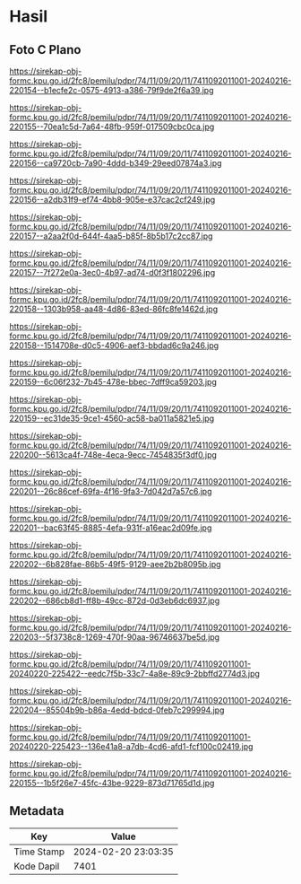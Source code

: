 # Hasil

## Foto C Plano

https://sirekap-obj-formc.kpu.go.id/2fc8/pemilu/pdpr/74/11/09/20/11/7411092011001-20240216-220154--b1ecfe2c-0575-4913-a386-79f9de2f6a39.jpg

https://sirekap-obj-formc.kpu.go.id/2fc8/pemilu/pdpr/74/11/09/20/11/7411092011001-20240216-220155--70ea1c5d-7a64-48fb-959f-017509cbc0ca.jpg

https://sirekap-obj-formc.kpu.go.id/2fc8/pemilu/pdpr/74/11/09/20/11/7411092011001-20240216-220156--ca9720cb-7a90-4ddd-b349-29eed07874a3.jpg

https://sirekap-obj-formc.kpu.go.id/2fc8/pemilu/pdpr/74/11/09/20/11/7411092011001-20240216-220156--a2db31f9-ef74-4bb8-905e-e37cac2cf249.jpg

https://sirekap-obj-formc.kpu.go.id/2fc8/pemilu/pdpr/74/11/09/20/11/7411092011001-20240216-220157--a2aa2f0d-644f-4aa5-b85f-8b5b17c2cc87.jpg

https://sirekap-obj-formc.kpu.go.id/2fc8/pemilu/pdpr/74/11/09/20/11/7411092011001-20240216-220157--7f272e0a-3ec0-4b97-ad74-d0f3f1802296.jpg

https://sirekap-obj-formc.kpu.go.id/2fc8/pemilu/pdpr/74/11/09/20/11/7411092011001-20240216-220158--1303b958-aa48-4d86-83ed-86fc8fe1462d.jpg

https://sirekap-obj-formc.kpu.go.id/2fc8/pemilu/pdpr/74/11/09/20/11/7411092011001-20240216-220158--1514708e-d0c5-4906-aef3-bbdad6c9a246.jpg

https://sirekap-obj-formc.kpu.go.id/2fc8/pemilu/pdpr/74/11/09/20/11/7411092011001-20240216-220159--6c06f232-7b45-478e-bbec-7dff9ca59203.jpg

https://sirekap-obj-formc.kpu.go.id/2fc8/pemilu/pdpr/74/11/09/20/11/7411092011001-20240216-220159--ec31de35-9ce1-4560-ac58-ba011a5821e5.jpg

https://sirekap-obj-formc.kpu.go.id/2fc8/pemilu/pdpr/74/11/09/20/11/7411092011001-20240216-220200--5613ca4f-748e-4eca-9ecc-7454835f3df0.jpg

https://sirekap-obj-formc.kpu.go.id/2fc8/pemilu/pdpr/74/11/09/20/11/7411092011001-20240216-220201--26c86cef-69fa-4f16-9fa3-7d042d7a57c6.jpg

https://sirekap-obj-formc.kpu.go.id/2fc8/pemilu/pdpr/74/11/09/20/11/7411092011001-20240216-220201--bac63f45-8885-4efa-931f-a16eac2d09fe.jpg

https://sirekap-obj-formc.kpu.go.id/2fc8/pemilu/pdpr/74/11/09/20/11/7411092011001-20240216-220202--6b828fae-86b5-49f5-9129-aee2b2b8095b.jpg

https://sirekap-obj-formc.kpu.go.id/2fc8/pemilu/pdpr/74/11/09/20/11/7411092011001-20240216-220202--686cb8d1-ff8b-49cc-872d-0d3eb6dc6937.jpg

https://sirekap-obj-formc.kpu.go.id/2fc8/pemilu/pdpr/74/11/09/20/11/7411092011001-20240216-220203--5f3738c8-1269-470f-90aa-96746637be5d.jpg

https://sirekap-obj-formc.kpu.go.id/2fc8/pemilu/pdpr/74/11/09/20/11/7411092011001-20240220-225422--eedc7f5b-33c7-4a8e-89c9-2bbffd2774d3.jpg

https://sirekap-obj-formc.kpu.go.id/2fc8/pemilu/pdpr/74/11/09/20/11/7411092011001-20240216-220204--85504b9b-b86a-4edd-bdcd-0feb7c299994.jpg

https://sirekap-obj-formc.kpu.go.id/2fc8/pemilu/pdpr/74/11/09/20/11/7411092011001-20240220-225423--136e41a8-a7db-4cd6-afd1-fcf100c02419.jpg

https://sirekap-obj-formc.kpu.go.id/2fc8/pemilu/pdpr/74/11/09/20/11/7411092011001-20240216-220155--1b5f26e7-45fc-43be-9229-873d71765d1d.jpg


## Metadata

| Key        | Value               |
| ---------- | ------------------- |
| Time Stamp | 2024-02-20 23:03:35 |
| Kode Dapil | 7401                |



